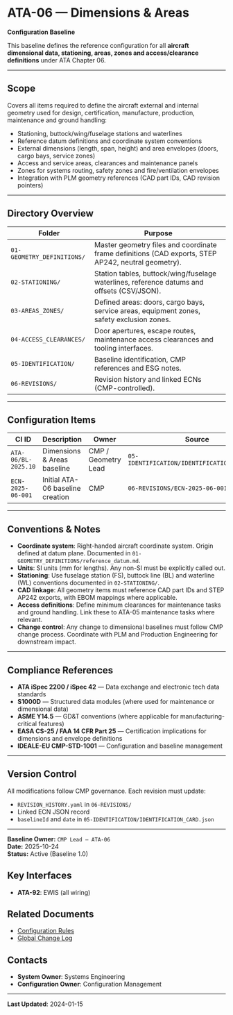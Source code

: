 # ATA-06 — Dimensions & Areas  
**Configuration Baseline**

This baseline defines the reference configuration for all **aircraft dimensional data, stationing, areas, zones and access/clearance definitions** under ATA Chapter 06.

---

## Scope
Covers all items required to define the aircraft external and internal geometry used for design, certification, manufacture, production, maintenance and ground handling:
- Stationing, buttock/wing/fuselage stations and waterlines  
- Reference datum definitions and coordinate system conventions  
- External dimensions (length, span, height) and area envelopes (doors, cargo bays, service zones)  
- Access and service areas, clearances and maintenance panels  
- Zones for systems routing, safety zones and fire/ventilation envelopes  
- Integration with PLM geometry references (CAD part IDs, CAD revision pointers)  

---

## Directory Overview

| Folder | Purpose |
|--------|---------|
| `01-GEOMETRY_DEFINITIONS/` | Master geometry files and coordinate frame definitions (CAD exports, STEP AP242, neutral geometry). |
| `02-STATIONING/` | Station tables, buttock/wing/fuselage waterlines, reference datums and offsets (CSV/JSON). |
| `03-AREAS_ZONES/` | Defined areas: doors, cargo bays, service areas, equipment zones, safety exclusion zones. |
| `04-ACCESS_CLEARANCES/` | Door apertures, escape routes, maintenance access clearances and tooling interfaces. |
| `05-IDENTIFICATION/` | Baseline identification, CMP references and ESG notes. |
| `06-REVISIONS/` | Revision history and linked ECNs (CMP-controlled). |

---

## Configuration Items
| CI ID | Description | Owner | Source |
|-------|-------------|-------|--------|
| `ATA-06/BL-2025.10` | Dimensions & Areas baseline | CMP / Geometry Lead | `05-IDENTIFICATION/IDENTIFICATION_CARD.json` |
| `ECN-2025-06-001` | Initial ATA-06 baseline creation | CMP | `06-REVISIONS/ECN-2025-06-001.json` |

---

## Conventions & Notes
- **Coordinate system**: Right-handed aircraft coordinate system. Origin defined at datum plane. Documented in `01-GEOMETRY_DEFINITIONS/reference_datum.md`.  
- **Units**: SI units (mm for lengths). Any non-SI must be explicitly called out.  
- **Stationing**: Use fuselage station (FS), buttock line (BL) and waterline (WL) conventions documented in `02-STATIONING/`.  
- **CAD linkage**: All geometry items must reference CAD part IDs and STEP AP242 exports, with EBOM mappings where applicable.  
- **Access definitions**: Define minimum clearances for maintenance tasks and ground handling. Link these to ATA-05 maintenance tasks where relevant.  
- **Change control**: Any change to dimensional baselines must follow CMP change process. Coordinate with PLM and Production Engineering for downstream impact.

---

## Compliance References
- **ATA iSpec 2200 / iSpec 42** — Data exchange and electronic tech data standards  
- **S1000D** — Structured data modules (where used for maintenance or dimensional data)  
- **ASME Y14.5** — GD&T conventions (where applicable for manufacturing-critical features)  
- **EASA CS-25 / FAA 14 CFR Part 25** — Certification implications for dimensions and envelope definitions  
- **IDEALE-EU CMP-STD-1001** — Configuration and baseline management

---

## Version Control
All modifications follow CMP governance. Each revision must update:
- `REVISION_HISTORY.yaml` in `06-REVISIONS/`  
- Linked ECN JSON record  
- `baselineId` and `date` in `05-IDENTIFICATION/IDENTIFICATION_CARD.json`

---

**Baseline Owner:** `CMP Lead — ATA-06`  
**Date:** 2025-10-24  
**Status:** Active (Baseline 1.0)


## Key Interfaces

- **ATA-92**: EWIS (all wiring)

## Related Documents

- [Configuration Rules](../ATA-00_GENERAL/RULES.md)
- [Global Change Log](../ATA-00_GENERAL/GLOBAL_CHANGE_LOG.csv)

## Contacts

- **System Owner**: Systems Engineering
- **Configuration Owner**: Configuration Management

---

**Last Updated**: 2024-01-15
